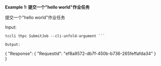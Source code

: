 **Example 1: 提交一个"hello world"作业任务**

提交一个"hello world"作业任务

Input: 

```
tccli thpc SubmitJob --cli-unfold-argument ```

Output: 
```
{
    "Response": {
        "RequestId": "ef8a9572-db7f-450b-b736-265feffafda34"
    }
}
```

